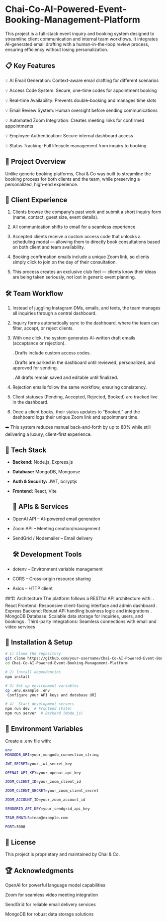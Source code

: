 # Chai-Co-AI-Powered-Event-Booking-Management-Platform
This project is a full-stack event inquiry and booking system designed to streamline client communication and internal team workflows. It integrates AI-generated email drafting with a human-in-the-loop review process, ensuring efficiency without losing personalization.

## 📋 Key Features

💡 AI Email Generation: Context-aware email drafting for different scenarios

💡 Access Code System: Secure, one-time codes for appointment booking

💡 Real-time Availability: Prevents double-booking and manages time slots

💡 Email Review System: Human oversight before sending communications

💡 Automated Zoom Integration: Creates meeting links for confirmed appointments

💡 Employee Authentication: Secure internal dashboard access

💡 Status Tracking: Full lifecycle management from inquiry to booking



## 🌟 Project Overview

Unlike generic booking platforms, Chai & Co was built to streamline the booking process for both clients and the team, while preserving a personalized, high-end experience.

## 👥 Client Experience

1. Clients browse the company’s past work and submit a short inquiry form (name, contact, guest size, event details).

2. All communication shifts to email for a seamless experience.

3. Accepted clients receive a custom access code that unlocks a scheduling modal — allowing them to directly book consultations based on both client and team availability.

4. Booking confirmation emails include a unique Zoom link, so clients simply click to join on the day of their consultation.

5. This process creates an exclusive club feel — clients know their ideas are being taken seriously, not lost in generic event planning.

## 🛠 Team Workflow

1. Instead of juggling Instagram DMs, emails, and texts, the team manages all inquiries through a central dashboard.

2. Inquiry forms automatically sync to the dashboard, where the team can filter, accept, or reject clients.

3. With one click, the system generates AI-written draft emails (acceptance or rejection).

      . Drafts include custom access codes.

      . Drafts are parked in the dashboard until reviewed, personalized, and approved for sending.

      . All drafts remain saved and editable until finalized.

4. Rejection emails follow the same workflow, ensuring consistency.

5. Client statuses (Pending, Accepted, Rejected, Booked) are tracked live in the dashboard.

6. Once a client books, their status updates to “Booked,” and the dashboard logs their unique Zoom link and appointment time.

➡️ This system reduces manual back-and-forth by up to 80% while still delivering a luxury, client-first experience.


## 🚀 Tech Stack
- **Backend:** Node.js, Express.js  
- **Database:** MongoDB, Mongoose  
- **Auth & Security:** JWT, bcryptjs  
- **Frontend:** React, Vite

  ## 🔌 APIs & Services
- OpenAI API – AI-powered email generation  
- Zoom API – Meeting creation/management  
- SendGrid / Nodemailer – Email delivery


  ## 🛠 Development Tools
- dotenv – Environment variable management  
- CORS – Cross-origin resource sharing  
- Axios – HTTP client


##🏗️ Architecture
The platform follows a RESTful API architecture with:
      . React Frontend: Responsive client-facing interface and admin dashboard
      . Express Backend: Robust API handling business logic and integrations
      . MongoDB Database: Scalable data storage for inquiries, users, and bookings
      . Third-party Integrations: Seamless connections with email and video services

## 🔧 Installation & Setup
```bash
# 1) Clone the repository
git clone https://github.com/your-username/Chai-Co-AI-Powered-Event-Booking-Management-Platform.git
cd Chai-Co-AI-Powered-Event-Booking-Management-Platform

# 2) Install dependencies
npm install

# 3) Set up environment variables
cp .env.example .env
 Configure your API keys and database URI

# 4)  Start development servers
npm run dev  # Frontend (Vite)
npm run server  # Backend (Node.js)
```

## 📁 Environment Variables
Create a .env file with:
```bash
env
MONGODB_URI=your_mongodb_connection_string

JWT_SECRET=your_jwt_secret_key

OPENAI_API_KEY=your_openai_api_key

ZOOM_CLIENT_ID=your_zoom_client_id

ZOOM_CLIENT_SECRET=your_zoom_client_secret

ZOOM_ACCOUNT_ID=your_zoom_account_id

SENDGRID_API_KEY=your_sendgrid_api_key

TEAM_EMAILS=team@example.com

PORT=3000
```

## 📄 License
This project is proprietary and maintained by Chai & Co.

## 🏆 Acknowledgments
OpenAI for powerful language model capabilities

Zoom for seamless video meeting integration

SendGrid for reliable email delivery services

MongoDB for robust data storage solutions









